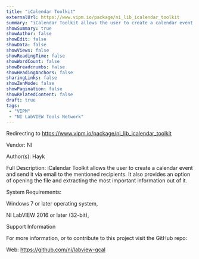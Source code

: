 ```yaml
---
title: "iCalendar Toolkit"
externalUrl: https://www.vipm.io/package/ni_lib_icalendar_toolkit
summary: "iCalendar Toolkit allows the user to create a calendar event and send it via email to the mentioned recipients."
showSummary: true
showAuthor: false
showEdit: false
showData: false
showViews: false
showReadingTime: false
showWordCount: false
showBreadcrumbs: false
showHeadingAnchors: false
sharingLinks: false
showZenMode: false
showPagination: false
showRelatedContent: false
draft: true
tags:
 - "VIPM"
 - "NI LabVIEW Tools Network"
---
```


Redirecting to https://www.vipm.io/package/ni_lib_icalendar_toolkit

Vendor: NI

Author(s): Hayk
 
Full Description:
iCalendar Toolkit allows the user to create a calendar event and send it via email to the mentioned recipients. It also provides an option of opening the file and extracting the most important information out of it.

System Requirements: 

Windows 7 or later operating system,

NI LabVIEW 2016 or later (32-bit), 

Support Information

 For more information, or to contribute to this project visit the GitHub repo:

Web: https://github.com/ni/labview-gcal